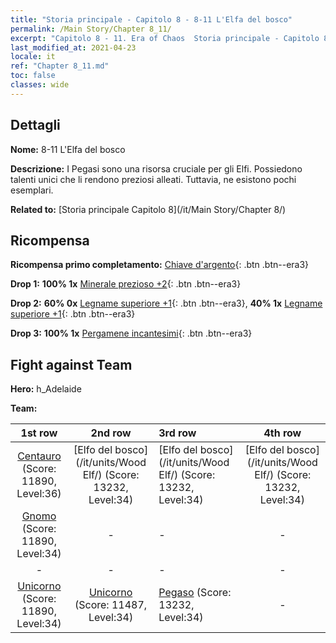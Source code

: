 ```yaml
---
title: "Storia principale - Capitolo 8 - 8-11 L'Elfa del bosco"
permalink: /Main Story/Chapter 8_11/
excerpt: "Capitolo 8 - 11. Era of Chaos  Storia principale - Capitolo 8_11. 8-11 L'Elfa del bosco"
last_modified_at: 2021-04-23
locale: it
ref: "Chapter 8_11.md"
toc: false
classes: wide
---
```


## Dettagli

 **Nome:** 8-11 L'Elfa del bosco

 **Descrizione:** I Pegasi sono una risorsa cruciale per gli Elfi. Possiedono talenti unici che li rendono preziosi alleati. Tuttavia, ne esistono pochi esemplari.

 **Related to:** [Storia principale Capitolo 8](/it/Main Story/Chapter 8/)

## Ricompensa

 **Ricompensa primo completamento:** [Chiave d'argento](/ItemsIT/con_693/){: .btn .btn--era3}

 **Drop 1:** **100% 1x** [Minerale prezioso +2](/ItemsIT/mat_26/){: .btn .btn--era3}

 **Drop 2:** **60% 0x** [Legname superiore +1](/ItemsIT/mat_20/){: .btn .btn--era3}, **40% 1x** [Legname superiore +1](/ItemsIT/mat_20/){: .btn .btn--era3}

 **Drop 3:** **100% 1x** [Pergamene incantesimi](/ItemsIT/con_694/){: .btn .btn--era3}


## Fight against Team
 **Hero:** h_Adelaide

 **Team:**


  | 1st row | 2nd row | 3rd row | 4th row |
  |:----:|:----:|:----|:----:|
  | [Centauro](/it/units/Centaur/) (Score: 11890, Level:36)  | [Elfo del bosco](/it/units/Wood Elf/) (Score: 13232, Level:34)  | [Elfo del bosco](/it/units/Wood Elf/) (Score: 13232, Level:34)  | [Elfo del bosco](/it/units/Wood Elf/) (Score: 13232, Level:34)  |
  | [Gnomo](/it/units/Dwarf/) (Score: 11890, Level:34)  | - | - | - |
  | - | - | - | - |
  | [Unicorno](/it/units/Unicorn/) (Score: 11890, Level:34)  | [Unicorno](/it/units/Unicorn/) (Score: 11487, Level:34)  | [Pegaso](/it/units/Pegasus/) (Score: 13232, Level:34)  | - |


